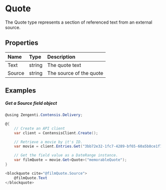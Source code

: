 # Quote

The Quote type represents a section of referenced text from an external source.

## Properties

| Name | Type | Description |
| :--- | :--- | :---------- |
| Text | string | The quote text |
| Source | string | The source of the quote |

## Examples

##### Get a Source field object

```cs
@using Zengenti.Contensis.Delivery;

@{
    // Create an API client
    var client = ContensisClient.Create();

    // Retrieve a movie by it's ID.
    var movie = client.Entries.Get("3bb72e32-1fc7-4289-bf65-60a5b8ce1f78");

    // Get the field value as a DateRange instance.
    var filmQuote = movie.Get<Quote>("memorableQuote");
}

<blockquote cite="@filmQuote.Source">
    @filmQuote.Text
</blockquote>
```

